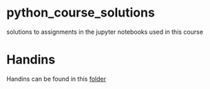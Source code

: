 # python_course_solutions
solutions to assignments in the jupyter notebooks used in this course

# Handins
Handins can be found in this [folder](/tree/master/handins)

